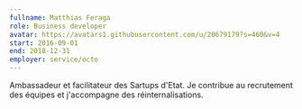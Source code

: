 ```yaml
---
fullname: Matthias Feraga
role: Business developer
avatar: https://avatars1.githubusercontent.com/u/20679179?s=460&v=4
start: 2016-09-01
end: 2018-12-31
employer: service/octo
---
```


Ambassadeur et facilitateur des Sartups d'Etat. Je contribue au recrutement des équipes et j'accompagne des réinternalisations.
